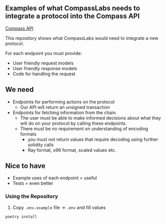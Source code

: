 ## Examples of what CompassLabs needs to integrate a protocol into the Compass API

[Compass API](https://api.compasslabs.ai)

This repository shows what CompassLabs would need to integrate a new protocol.

For each endpoint you must provide:

- User friendly request models
- User friendly response models
- Code for handling the request

## We need

- Endpoints for performing actions on the protocol
  - Our API will return an unsigned transaction
- Endpoints for fetching information from the chain.
  - The user must be able to make informed decisions about what they will do on your protocol by calling these endpoints.
  - There must be no requirement on understanding of encoding formats
    - you _must not_ return values that require decoding using further solidity calls
    - Ray format, x96 format, scaled values etc.

## Nice to have

- Example uses of each endpoint = useful
- Tests = even better

### Using the Repository

1. Copy `.env.example` file -> `.env` and fill values

```
poetry install
```
